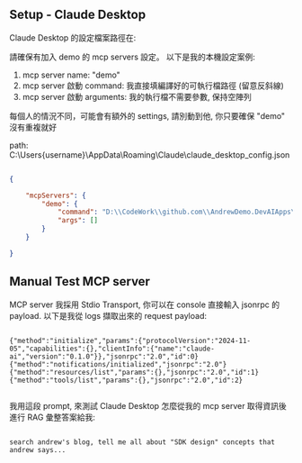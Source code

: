 ﻿## Setup - Claude Desktop

Claude Desktop 的設定檔案路徑在:


請確保有加入 demo 的 mcp servers 設定。
以下是我的本機設定案例:

1. mcp server name: "demo"
1. mcp server 啟動 command: 我直接填編譯好的可執行檔路徑 (留意反斜線)
1. mcp server 啟動 arguments: 我的執行檔不需要參數, 保持空陣列

每個人的情況不同，可能會有額外的 settings, 請別動到他, 你只要確保 "demo" 沒有重複就好



path: C:\Users\{username}\AppData\Roaming\Claude\claude_desktop_config.json

```json

{

    "mcpServers": {
        "demo": {
            "command": "D:\\CodeWork\\github.com\\AndrewDemo.DevAIApps\\KernelMemory_MCPServer\\bin\\Debug\\net8.0\\KernelMemory_MCPServer.exe",
            "args": []
        }
    }

}

```



## Manual Test MCP server

MCP server 我採用 Stdio Transport, 你可以在 console 直接輸入 jsonrpc 的 payload.
以下是我從 logs 擷取出來的 request payload:

```

{"method":"initialize","params":{"protocolVersion":"2024-11-05","capabilities":{},"clientInfo":{"name":"claude-ai","version":"0.1.0"}},"jsonrpc":"2.0","id":0}
{"method":"notifications/initialized","jsonrpc":"2.0"}
{"method":"resources/list","params":{},"jsonrpc":"2.0","id":1}
{"method":"tools/list","params":{},"jsonrpc":"2.0","id":2}


```


我用這段 prompt, 來測試 Claude Desktop 怎麼從我的 mcp server 取得資訊後進行 RAG 彙整答案給我:

```

search andrew's blog, tell me all about "SDK design" concepts that andrew says...

```

